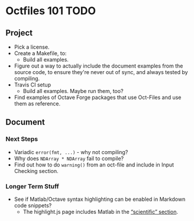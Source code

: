 Octfiles 101 TODO
=================

## Project

* Pick a license.
* Create a Makefile, to:
  * Build all examples.
* Figure out a way to actually include the document examples from the source code, to ensure they're never out of sync, and always tested by compiling.
* Travis CI setup
  * Build all examples. Maybe run them, too?
* Find examples of Octave Forge packages that use Oct-Files and use them as reference.

## Document

### Next Steps

* Variadic `error(fmt, ...)` - why not compiling?
* Why does `NDArray * NDArray` fail to compile?
* Find out how to do `warning()` from an oct-file and include in Input Checking section.

### Longer Term Stuff

* See if Matlab/Octave syntax highlighting can be enabled in Markdown code snippets?
  * The highlight.js page includes Matlab in the [“scientific” section](https://highlightjs.org/static/demo/).
